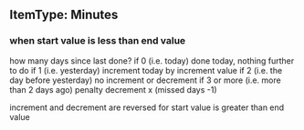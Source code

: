 ## ItemType: Minutes 
### when start value is less than end value

how many days since last done?
if 0 (i.e. today)
    done today, nothing further to do
if 1 (i.e. yesterday)
    increment today by increment value
if 2 (i.e. the day before yesterday)
    no increment or decrement
if 3 or more (i.e. more than 2 days ago)
    penalty decrement x (missed days -1)

increment and decrement are reversed for start value is greater than end value